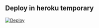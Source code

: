 
## Deploy in heroku temporary
[![Deploy](https://www.herokucdn.com/deploy/button.svg)](https://dashboard.heroku.com/new-app?template=https://github.com/rooted-cyber/user-mirror/tree/main)
